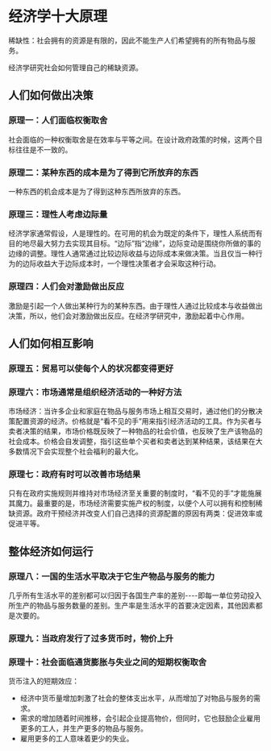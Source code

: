 # 经济学十大原理

稀缺性：社会拥有的资源是有限的，因此不能生产人们希望拥有的所有物品与服务。

经济学研究社会如何管理自己的稀缺资源。

## 人们如何做出决策

### 原理一：人们面临权衡取舍

社会面临的一种权衡取舍是在效率与平等之间。在设计政府政策的时候，这两个目标往往是不一致的。

### 原理二：某种东西的成本是为了得到它所放弃的东西

一种东西的机会成本是为了得到这种东西所放弃的东西。

### 原理三：理性人考虑边际量

经济学家通常假设，人是理性的。在可用的机会为既定的条件下，理性人系统而有目的地尽最大努力去实现其目标。“边际”指“边缘”，边际变动是围绕你所做的事的边缘的调整。理性人通常通过比较边际收益与边际成本来做决策。当且仅当一种行为的边际收益大于边际成本时，一个理性决策者才会采取这种行动。

### 原理四：人们会对激励做出反应

激励是引起一个人做出某种行为的某种东西。由于理性人通过比较成本与收益做出决策，所以，他们会对激励做出反应。在经济学研究中，激励起着中心作用。



## 人们如何相互影响

### 原理五：贸易可以使每个人的状况都变得更好

### 原理六：市场通常是组织经济活动的一种好方法

市场经济：当许多企业和家庭在物品与服务市场上相互交易时，通过他们的分散决策配置资源的经济。价格就是“看不见的手”用来指引经济活动的工具。作为买者与卖者决策的结果，市场价格既反映了一种物品的社会价值，也反映了生产该物品的社会成本。价格会自发调整，指引这些单个买者和卖者达到某种结果，该结果在大多数情况下会实现整个社会福利的最大化。

### 原理七：政府有时可以改善市场结果

只有在政府实施规则并维持对市场经济至关重要的制度时，“看不见的手”才能施展其魔力。最重要的是，市场经济需要实施产权的制度，以便个人可以拥有和控制稀缺资源。政府干预经济并改变人们自己选择的资源配置的原因有两类：促进效率或促进平等。



## 整体经济如何运行

### 原理八：一国的生活水平取决于它生产物品与服务的能力

几乎所有生活水平的差别都可以归因于各国生产率的差别----即每一单位劳动投入所生产的物品与服务数量的差别。生产率是生活水平的首要决定因素，其他因素都是次要的。

### 原理九：当政府发行了过多货币时，物价上升

### 原理十：社会面临通货膨胀与失业之间的短期权衡取舍

货币注入的短期效应：

- 经济中货币量增加刺激了社会的整体支出水平，从而增加了对物品与服务的需求。
- 需求的增加随着时间推移，会引起企业提高物价，但同时，它也鼓励企业雇用更多的工人，并生产更多的物品与服务。
- 雇用更多的工人意味着更少的失业。

